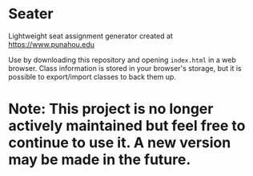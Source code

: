 # Seater
Lightweight seat assignment generator created at https://www.punahou.edu

Use by downloading this repository and opening `index.html` in a web browser. Class information is stored in your browser's storage, but it is possible to export/import classes to back them up.

# Note: This project is no longer actively maintained but feel free to continue to use it. A new version may be made in the future.

